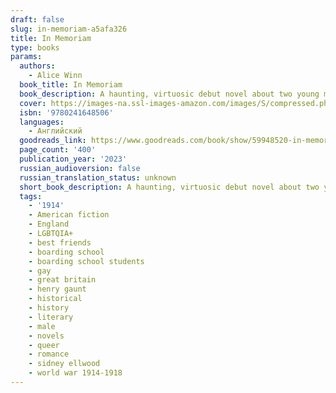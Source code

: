 ```yaml
---
draft: false
slug: in-memoriam-a5afa326
title: In Memoriam
type: books
params:
  authors:
    - Alice Winn
  book_title: In Memoriam
  book_description: A haunting, virtuosic debut novel about two young men who fall in love during a time of war.It's 1914, and World War I is ceaselessly churning through thousands of young men on both sides of the fight. The violence of the front feels far away to Henry Gaunt, Sidney Ellwood and the rest of their classmates, safely ensconced in their idyllic boarding school in the English countryside. News of the heroic deaths of their friends only makes the war more exciting.Gaunt, half German, is busy fighting his own private battle--an all-consuming infatuation with his best friend, the glamorous, charming Ellwood--without a clue that Ellwood is pining for him in return. When Gaunt's family asks him to enlist to forestall the anti-German sentiment they face, Gaunt does so immediately, relieved to escape his overwhelming feelings for Ellwood. To Gaunt's horror, Ellwood rushes to join him at the front, and the rest of their classmates soon follow. Now death surrounds them in all its grim reality, often inches away, and no one knows who will be next.An epic tale of both the devastating tragedies of war and the forbidden romance that blooms in its grip,In Memoriamis a breathtaking debut.
  cover: https://images-na.ssl-images-amazon.com/images/S/compressed.photo.goodreads.com/books/1670866445i/59948520.jpg
  isbn: '9780241648506'
  languages:
    - Английский
  goodreads_link: https://www.goodreads.com/book/show/59948520-in-memoriam
  page_count: '400'
  publication_year: '2023'
  russian_audioversion: false
  russian_translation_status: unknown
  short_book_description: A haunting, virtuosic debut novel about two young men who fall in love during a time of war.It's 1914, and World War I is ceaselessly churning through thousands of young men on both sides of the...
  tags:
    - '1914'
    - American fiction
    - England
    - LGBTQIA+
    - best friends
    - boarding school
    - boarding school students
    - gay
    - great britain
    - henry gaunt
    - historical
    - history
    - literary
    - male
    - novels
    - queer
    - romance
    - sidney ellwood
    - world war 1914-1918
---
```


